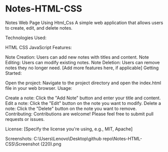 # Notes-HTML-CSS
 Notes Web Page Using Html_Css
 A simple web application that allows users to create, edit, and delete notes.

Technologies Used:

HTML
CSS
JavaScript
Features:

Note Creation: Users can add new notes with titles and content.
Note Editing: Users can modify existing notes.
Note Deletion: Users can remove notes they no longer need.
[Add more features here, if applicable]
Getting Started:

Open the project: Navigate to the project directory and open the index.html file in your web browser.
Usage:

Create a note: Click the "Add Note" button and enter your title and content.
Edit a note: Click the "Edit" button on the note you want to modify.
Delete a note: Click the "Delete" button on the note you want to remove.
Contributing:
Contributions are welcome! Please feel free to submit pull requests or issues.

License:
[Specify the license you're using, e.g., MIT, Apache]

Screenshots: C:\Users\Lenovo\Desktop\github repo\Notes-HTML-CSS\Screenshot (220).png